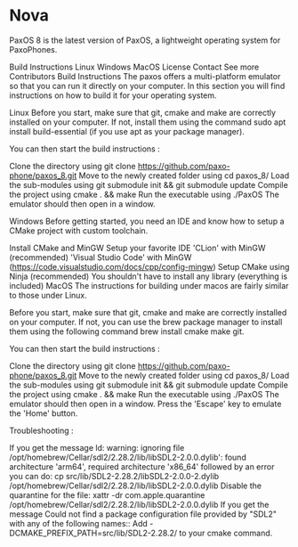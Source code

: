 # Nova
PaxOS 8 is the latest version of PaxOS, a lightweight operating system for PaxoPhones.

Build Instructions
Linux
Windows
MacOS
License
Contact
See more
Contributors
Build Instructions
The paxos offers a multi-platform emulator so that you can run it directly on your computer. In this section you will find instructions on how to build it for your operating system.

Linux
Before you start, make sure that git, cmake and make are correctly installed on your computer. If not, install them using the command sudo apt install build-essential (if you use apt as your package manager).

You can then start the build instructions :

Clone the directory using git clone https://github.com/paxo-phone/paxos_8.git
Move to the newly created folder using cd paxos_8/
Load the sub-modules using git submodule init && git submodule update
Compile the project using cmake . && make
Run the executable using ./PaxOS
The emulator should then open in a window.

Windows
Before getting started, you need an IDE and know how to setup a CMake project with custom toolchain.

Install CMake and MinGW
Setup your favorite IDE 'CLion' with MinGW (recommended) 'Visual Studio Code' with MinGW (https://code.visualstudio.com/docs/cpp/config-mingw)
Setup CMake using Ninja (recommended)
You shouldn't have to install any library (everything is included)
MacOS
The instructions for building under macos are fairly similar to those under Linux.

Before you start, make sure that git, cmake and make are correctly installed on your computer. If not, you can use the brew package manager to install them using the following command brew install cmake make git.

You can then start the build instructions :

Clone the directory using git clone https://github.com/paxo-phone/paxos_8.git
Move to the newly created folder using cd paxos_8/
Load the sub-modules using git submodule init && git submodule update
Compile the project using cmake . && make
Run the executable using ./PaxOS
The emulator should then open in a window. Press the 'Escape' key to emulate the 'Home' button.

Troubleshooting :

If you get the message ld: warning: ignoring file /opt/homebrew/Cellar/sdl2/2.28.2/lib/libSDL2-2.0.0.dylib': found architecture 'arm64', required architecture 'x86_64' followed by an error you can do:
cp src/lib/SDL2-2.28.2/libSDL2-2.0.0-2.dylib /opt/homebrew/Cellar/sdl2/2.28.2/lib/libSDL2-2.0.0.dylib
Disable the quarantine for the file: xattr -dr com.apple.quarantine /opt/homebrew/Cellar/sdl2/2.28.2/lib/libSDL2-2.0.0.dylib
If you get the message  Could not find a package configuration file provided by "SDL2" with any of the following names::
Add -DCMAKE_PREFIX_PATH=src/lib/SDL2-2.28.2/ to your cmake command.

